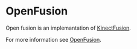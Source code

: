 OpenFusion
==========
Open fusion is an implemantation of [KinectFusion](http://research.microsoft.com/en-us/projects/surfacerecon/).

For more information see [OpenFusion](http://research.microsoft.com/en-us/projects/surfacerecon/).
